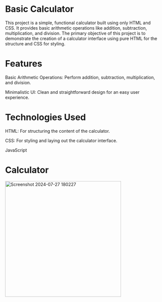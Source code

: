 # Basic Calculator
This project is a simple, functional calculator built using only HTML and CSS. It provides basic arithmetic operations like addition, subtraction, multiplication, and division. The primary objective of this project is to demonstrate the creation of a calculator interface using pure HTML for the structure and CSS for styling.

# Features
Basic Arithmetic Operations: Perform addition, subtraction, multiplication, and division.

Minimalistic UI: Clean and straightforward design for an easy user experience.

# Technologies Used
HTML: For structuring the content of the calculator.

CSS: For styling and laying out the calculator interface.

JavaScript

# Calculator 
<img width="375" alt="Screenshot 2024-07-27 180227" src="https://github.com/user-attachments/assets/a7642e68-d9f1-412b-bfbb-19ee196611cf">
